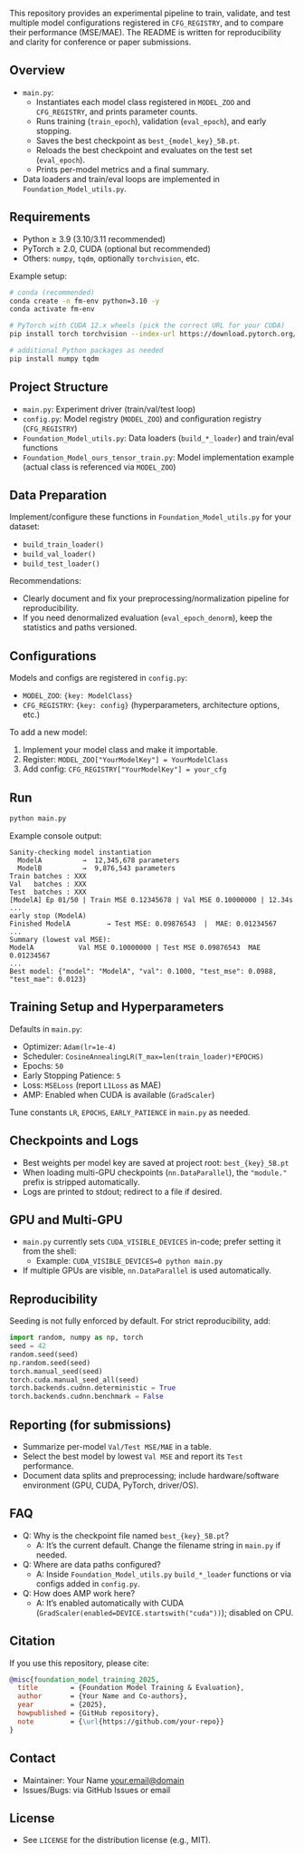 This repository provides an experimental pipeline to train, validate, and test multiple model configurations registered in `CFG_REGISTRY`, and to compare their performance (MSE/MAE). The README is written for reproducibility and clarity for conference or paper submissions.

## Overview
- `main.py`:
  - Instantiates each model class registered in `MODEL_ZOO` and `CFG_REGISTRY`, and prints parameter counts.
  - Runs training (`train_epoch`), validation (`eval_epoch`), and early stopping.
  - Saves the best checkpoint as `best_{model_key}_5B.pt`.
  - Reloads the best checkpoint and evaluates on the test set (`eval_epoch`).
  - Prints per-model metrics and a final summary.
- Data loaders and train/eval loops are implemented in `Foundation_Model_utils.py`.

## Requirements
- Python ≥ 3.9 (3.10/3.11 recommended)
- PyTorch ≥ 2.0, CUDA (optional but recommended)
- Others: `numpy`, `tqdm`, optionally `torchvision`, etc.

Example setup:
```bash
# conda (recommended)
conda create -n fm-env python=3.10 -y
conda activate fm-env

# PyTorch with CUDA 12.x wheels (pick the correct URL for your CUDA)
pip install torch torchvision --index-url https://download.pytorch.org/whl/cu121

# additional Python packages as needed
pip install numpy tqdm
```

## Project Structure
- `main.py`: Experiment driver (train/val/test loop)
- `config.py`: Model registry (`MODEL_ZOO`) and configuration registry (`CFG_REGISTRY`)
- `Foundation_Model_utils.py`: Data loaders (`build_*_loader`) and train/eval functions
- `Foundation_Model_ours_tensor_train.py`: Model implementation example (actual class is referenced via `MODEL_ZOO`)

## Data Preparation
Implement/configure these functions in `Foundation_Model_utils.py` for your dataset:
- `build_train_loader()`
- `build_val_loader()`
- `build_test_loader()`

Recommendations:
- Clearly document and fix your preprocessing/normalization pipeline for reproducibility.
- If you need denormalized evaluation (`eval_epoch_denorm`), keep the statistics and paths versioned.

## Configurations
Models and configs are registered in `config.py`:
- `MODEL_ZOO`: `{key: ModelClass}`
- `CFG_REGISTRY`: `{key: config}` (hyperparameters, architecture options, etc.)

To add a new model:
1. Implement your model class and make it importable.
2. Register: `MODEL_ZOO["YourModelKey"] = YourModelClass`
3. Add config: `CFG_REGISTRY["YourModelKey"] = your_cfg`

## Run
```bash
python main.py
```

Example console output:
```text
Sanity-checking model instantiation
  ModelA          →  12,345,678 parameters
  ModelB          →  9,876,543 parameters
Train batches : XXX
Val   batches : XXX
Test  batches : XXX
[ModelA] Ep 01/50 | Train MSE 0.12345678 | Val MSE 0.10000000 | 12.34s
...
early stop (ModelA)
Finished ModelA         → Test MSE: 0.09876543  |  MAE: 0.01234567
...
Summary (lowest val MSE):
ModelA           Val MSE 0.10000000 | Test MSE 0.09876543  MAE 0.01234567
...
Best model: {"model": "ModelA", "val": 0.1000, "test_mse": 0.0988, "test_mae": 0.0123}
```

## Training Setup and Hyperparameters
Defaults in `main.py`:
- Optimizer: `Adam(lr=1e-4)`
- Scheduler: `CosineAnnealingLR(T_max=len(train_loader)*EPOCHS)`
- Epochs: `50`
- Early Stopping Patience: `5`
- Loss: `MSELoss` (report `L1Loss` as MAE)
- AMP: Enabled when CUDA is available (`GradScaler`)

Tune constants `LR`, `EPOCHS`, `EARLY_PATIENCE` in `main.py` as needed.

## Checkpoints and Logs
- Best weights per model key are saved at project root: `best_{key}_5B.pt`
- When loading multi-GPU checkpoints (`nn.DataParallel`), the `"module."` prefix is stripped automatically.
- Logs are printed to stdout; redirect to a file if desired.

## GPU and Multi-GPU
- `main.py` currently sets `CUDA_VISIBLE_DEVICES` in-code; prefer setting it from the shell:
  - Example: `CUDA_VISIBLE_DEVICES=0 python main.py`
- If multiple GPUs are visible, `nn.DataParallel` is used automatically.

## Reproducibility
Seeding is not fully enforced by default. For strict reproducibility, add:
```python
import random, numpy as np, torch
seed = 42
random.seed(seed)
np.random.seed(seed)
torch.manual_seed(seed)
torch.cuda.manual_seed_all(seed)
torch.backends.cudnn.deterministic = True
torch.backends.cudnn.benchmark = False
```

## Reporting (for submissions)
- Summarize per-model `Val/Test MSE/MAE` in a table.
- Select the best model by lowest `Val MSE` and report its `Test` performance.
- Document data splits and preprocessing; include hardware/software environment (GPU, CUDA, PyTorch, driver/OS).

## FAQ
- Q: Why is the checkpoint file named `best_{key}_5B.pt`?
  - A: It’s the current default. Change the filename string in `main.py` if needed.
- Q: Where are data paths configured?
  - A: Inside `Foundation_Model_utils.py` `build_*_loader` functions or via configs added in `config.py`.
- Q: How does AMP work here?
  - A: It’s enabled automatically with CUDA (`GradScaler(enabled=DEVICE.startswith("cuda"))`); disabled on CPU.

## Citation
If you use this repository, please cite:
```bibtex
@misc{foundation_model_training_2025,
  title        = {Foundation Model Training & Evaluation},
  author       = {Your Name and Co-authors},
  year         = {2025},
  howpublished = {GitHub repository},
  note         = {\url{https://github.com/your-repo}}
}
```

## Contact
- Maintainer: Your Name <your.email@domain>
- Issues/Bugs: via GitHub Issues or email

## License
- See `LICENSE` for the distribution license (e.g., MIT).

